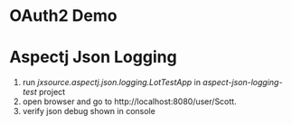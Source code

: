 # OAuth2 Demo

# Aspectj Json Logging

1. run _jxsource.aspectj.json.logging.LotTestApp_ in _aspect-json-logging-test_ project
2. open browser and go to http://localhost:8080/user/Scott.
3. verify json debug shown in console